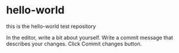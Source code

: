 # hello-world
this is the hello-world test repository

In the editor, write a bit about yourself.
Write a commit message that describes your changes.
Click Commit changes button.
